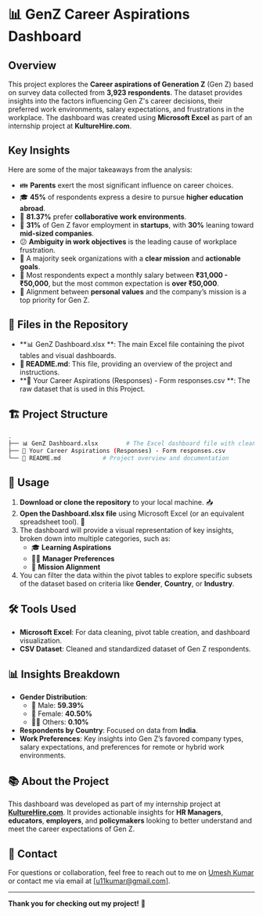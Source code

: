 # 📊 GenZ Career Aspirations Dashboard

## Overview

This project explores the **Career aspirations of Generation Z** (Gen Z) based on survey data collected from **3,923 respondents**. The dataset provides insights into the factors influencing Gen Z's career decisions, their preferred work environments, salary expectations, and frustrations in the workplace. The dashboard was created using **Microsoft Excel** as part of an internship project at **KultureHire.com**.

## Key Insights

Here are some of the major takeaways from the analysis:

- 👪 **Parents** exert the most significant influence on career choices.
- 🎓 **45%** of respondents express a desire to pursue **higher education abroad**.
- 🤝 **81.37%** prefer **collaborative work environments**.
- 🚀 **31%** of Gen Z favor employment in **startups**, with **30%** leaning toward **mid-sized companies**.
- 😕 **Ambiguity in work objectives** is the leading cause of workplace frustration.
- 🎯 A majority seek organizations with a **clear mission** and **actionable goals**.
- 💸 Most respondents expect a monthly salary between **₹31,000 - ₹50,000**, but the most common expectation is **over ₹50,000**.
- 🎯 Alignment between **personal values** and the company’s mission is a top priority for Gen Z.

## 📁 Files in the Repository

- **📊 GenZ Dashboard.xlsx **: The main Excel file containing the pivot tables and visual dashboards.
- **📄 README.md**: This file, providing an overview of the project and instructions.
- **📑 Your Career Aspirations (Responses) - Form responses.csv  **: The raw dataset that is used in this Project.

## 🏗️ Project Structure

```bash
.
├── 📊 GenZ Dashboard.xlsx        # The Excel dashboard file with cleaned dataset.
├── 📑 Your Career Aspirations (Responses) - Form responses.csv             # Raw dataset
└── 📄 README.md            # Project overview and documentation
```

## 🚀 Usage

1. **Download or clone the repository** to your local machine. 📥
2. **Open the Dashboard.xlsx file** using Microsoft Excel (or an equivalent spreadsheet tool). 📂
3. The dashboard will provide a visual representation of key insights, broken down into multiple categories, such as:
   - 🎓 **Learning Aspirations**
   - 👨‍💼 **Manager Preferences**
   - 🎯 **Mission Alignment**
4. You can filter the data within the pivot tables to explore specific subsets of the dataset based on criteria like **Gender**, **Country**, or **Industry**.

## 🛠️ Tools Used

- **Microsoft Excel**: For data cleaning, pivot table creation, and dashboard visualization.
- **CSV Dataset**: Cleaned and standardized dataset of Gen Z respondents.
  
## 📊 Insights Breakdown

- **Gender Distribution**:
  - 👨 Male: **59.39%**
  - 👩 Female: **40.50%**
  - 🏳️‍🌈 Others: **0.10%**
- **Respondents by Country**: Focused on data from **India**.
- **Work Preferences**: Key insights into Gen Z’s favored company types, salary expectations, and preferences for remote or hybrid work environments.

## 📚 About the Project

This dashboard was developed as part of my internship project at [**KultureHire.com**](https://www.kulturehire.com/). It provides actionable insights for **HR Managers**, **educators**, **employers**, and **policymakers** looking to better understand and meet the career expectations of Gen Z. 


## 📧 Contact

For questions or collaboration, feel free to reach out to me on [Umesh Kumar](https://www.linkedin.com/in/u11kumar) or contact me via email at [u11kumar@gmail.com].

---

**Thank you for checking out my project!** 👏
